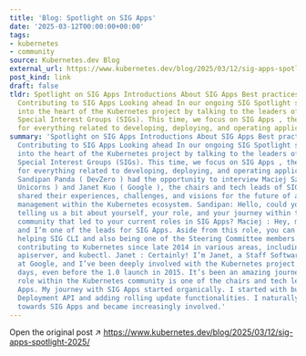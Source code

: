 ```yaml
---
title: 'Blog: Spotlight on SIG Apps'
date: '2025-03-12T00:00:00+00:00'
tags:
- kubernetes
- community
source: Kubernetes.dev Blog
external_url: https://www.kubernetes.dev/blog/2025/03/12/sig-apps-spotlight-2025/
post_kind: link
draft: false
tldr: Spotlight on SIG Apps Introductions About SIG Apps Best practices and challenges
  Contributing to SIG Apps Looking ahead In our ongoing SIG Spotlight series, we dive
  into the heart of the Kubernetes project by talking to the leaders of its various
  Special Interest Groups (SIGs). This time, we focus on SIG Apps , the group responsible
  for everything related to developing, deploying, and operating applications on Kubernetes.
summary: 'Spotlight on SIG Apps Introductions About SIG Apps Best practices and challenges
  Contributing to SIG Apps Looking ahead In our ongoing SIG Spotlight series, we dive
  into the heart of the Kubernetes project by talking to the leaders of its various
  Special Interest Groups (SIGs). This time, we focus on SIG Apps , the group responsible
  for everything related to developing, deploying, and operating applications on Kubernetes.
  Sandipan Panda ( DevZero ) had the opportunity to interview Maciej Szulik ( Defense
  Unicorns ) and Janet Kuo ( Google ), the chairs and tech leads of SIG Apps. They
  shared their experiences, challenges, and visions for the future of application
  management within the Kubernetes ecosystem. Sandipan: Hello, could you start by
  telling us a bit about yourself, your role, and your journey within the Kubernetes
  community that led to your current roles in SIG Apps? Maciej : Hey, my name is Maciej,
  and I’m one of the leads for SIG Apps. Aside from this role, you can also find me
  helping SIG CLI and also being one of the Steering Committee members. I’ve been
  contributing to Kubernetes since late 2014 in various areas, including controllers,
  apiserver, and kubectl. Janet : Certainly! I’m Janet, a Staff Software Engineer
  at Google, and I’ve been deeply involved with the Kubernetes project since its early
  days, even before the 1.0 launch in 2015. It’s been an amazing journey! My current
  role within the Kubernetes community is one of the chairs and tech leads of SIG
  Apps. My journey with SIG Apps started organically. I started with building the
  Deployment API and adding rolling update functionalities. I naturally gravitated
  towards SIG Apps and became increasingly involved.'
---
```

Open the original post ↗ https://www.kubernetes.dev/blog/2025/03/12/sig-apps-spotlight-2025/
